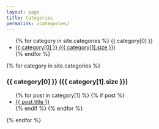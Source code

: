 ```yaml
---
layout: page
title: Categories
permalink: /categories/
---
```


<div class="categories">
  <ul>
  {% for category in site.categories %}
  {{ category[0] }}
    <li>
      <a href="#{{ category[0] }}">{{ category[0] }} ({{ category[1].size }})</a>
    </li>
  {% endfor %}
  </ul>
</div>

{% for category in site.categories %}
  <h3 id="{{ category[0] }}">{{ category[0] }} ({{ category[1].size }})</h3>
  <ul>
  {% for post in category[1] %}
    {% if post %}
      <li>
        <a href="{{ post.url | prepend: site.baseurl }}">{{ post.title }}</a>
      </li>
    {% endif %}
  {% endfor %}
  </ul>
{% endfor %}

